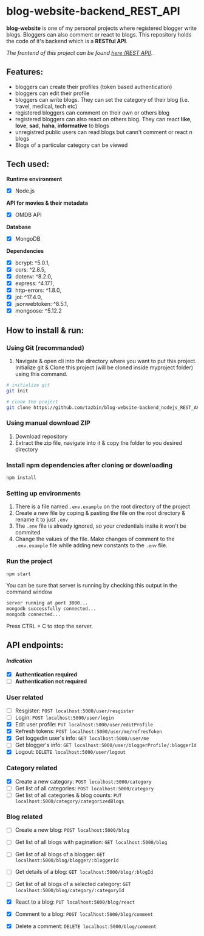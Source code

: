 # blog-website-backend_REST_API

**blog-website** is one of my personal projects where registered blogger write blogs. Bloggers can also comment or react to blogs. This repository holds the code of it's backend which is a **RESTful API**.

<em> The frontend of this project can be found [here (REST API)](https://github.com/tazbin/blog-website-frontend_Angular). </em>

## Features:
- bloggers can create their profiles (token based authentication)
- bloggers can edit their profile
- bloggers can write blogs. They can set the category of their blog (i.e. travel, medical, tech etc)
- registered bloggers can comment on their own or others blog
- registered bloggers can also react on others blog. They can react **like**, **love**, **sad**, **haha**, **informative** to blogs
- unregistred public users can read blogs but cann't comment or react n blogs
- Blogs of a particular category can be viewed

## Tech used:

**Runtime environment**
- [x] Node.js

**API for movies & their metadata**
- [x] OMDB API

**Database**
- [x] MongoDB

**Dependencies**
- [x] bcrypt: ^5.0.1,
- [x] cors: ^2.8.5,
- [x] dotenv: ^8.2.0,
- [x] express: ^4.17.1,
- [x] http-errors: ^1.8.0,
- [x] joi: ^17.4.0,
- [x] jsonwebtoken: ^8.5.1,
- [x] mongoose: ^5.12.2

## How to install & run:
### Using Git (recommanded)
1. Navigate & open cli into the directory where you want to put this project. Initialize git & Clone this project (will be cloned inside myproject folder) using this command.
   
```bash
# initialize git
git init

# clone the project
git clone https://github.com/tazbin/blog-website-backend_nodejs_REST_API.git ./myproject
```
### Using manual download ZIP
1. Download repository
2. Extract the zip file, navigate into it & copy the folder to you desired directory

### Install npm dependencies after cloning or downloading
```bash
npm install
```

### Setting up environments
1. There is a file named `.env.example` on the root directory of the project
2. Create a new file by coping & pasting the file on the root directory & rename it to just `.env`
3. The `.env` file is already ignored, so your credentials insite it won't be commited
4. Change the values of the file. Make changes of comment to the `.env.example` file while adding new constants to the `.env` file.

### Run the project
```bash
npm start
```

You can be sure that server is running by checking this output in the command window
```bash
server running at port 3000...
mongodb successfully connected...
mongodb connected...
```

Press CTRL + C to stop the server.

## API endpoints:

#### *Indication*
- [x] **Authentication required**
- [ ] **Authentication not required**

### User related
- [ ] Resgister: `POST localhost:5000/user/resgister`
- [ ] Login: `POST localhost:5000/user/login`
- [x] Edit user profile: `PUT localhost:5000/user/editProfile`
- [x] Refresh tokens: `POST localhost:5000/user/me/refresToken`
- [x] Get loggedin user's info: `GET localhost:5000/user/me`
- [ ] Get blogger's info: `GET localhost:5000/user/bloggerProfile/:bloggerId`
- [x] Logout: `DELETE localhost:5000/user/logout`

### Category related
- [x] Create a new category: `POST localhost:5000/category`
- [ ] Get list of all categories: `POST localhost:5000/category`
- [ ] Get list of all categories & blog counts: `PUT localhost:5000/category/categorizedBlogs`

### Blog related
- [ ] Create a new blog: `POST localhost:5000/blog`
- [ ] Get list of all blogs with pagination: `GET localhost:5000/blog`
- [ ] Get list of all blogs of a blogger: `GET localhost:5000/blog/blogger/:bloggerId`
- [ ] Get details of a blog: `GET localhost:5000/blog/:blogId`
- [ ] Get list of all blogs of a selected category: `GET localhost:5000/blog/category/:categoryId`
- [x] React to a blog: `PUT localhost:5000/blog/react`
- [x] Comment to a blog: `POST localhost:5000/blog/comment`
- [x] Delete a comment: `DELETE localhost:5000/blog/comment`


